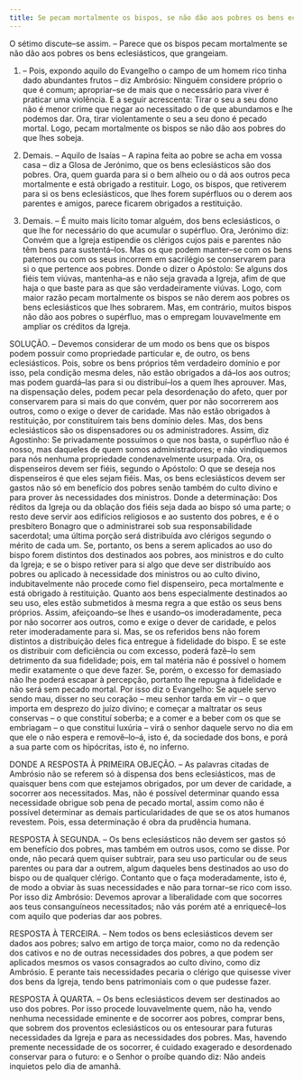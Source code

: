 ```yaml
---
title: Se pecam mortalmente os bispos, se não dão aos pobres os bens eclesiásticos, que grangeiam
---
```


O sétimo discute–se assim. – Parece que os bispos pecam mortalmente se não dão aos pobres os bens eclesiásticos, que grangeiam.  

1. – Pois, expondo aquilo do Evangelho o campo de um homem rico tinha dado abundantes frutos – diz Ambrósio: Ninguém considere próprio o que é comum; apropriar–se de mais que o necessário para viver é praticar uma violência. E a seguir acrescenta: Tirar o seu a seu dono não é menor crime que negar ao necessitado o de que abundamos e lhe podemos dar. Ora, tirar violentamente o seu a seu dono é pecado mortal. Logo, pecam mortalmente os bispos se não dão aos pobres do que lhes sobeja.  

2. Demais. – Aquilo de Isaías – A rapina feita ao pobre se acha em vossa casa – diz a Glosa de Jerónimo, que os bens eclesiásticos são dos pobres. Ora, quem guarda para si o bem alheio ou o dá aos outros peca mortalmente e está obrigado a restituir. Logo, os bispos, que retiverem para si os bens eclesiásticos, que lhes forem supérfluos ou o derem aos parentes e amigos, parece ficarem obrigados a restituição.  

3. Demais. – É muito mais lícito tomar alguém, dos bens eclesiásticos, o que lhe for necessário do que acumular o supérfluo. Ora, Jerónimo diz: Convém que a Igreja estipendie os clérigos cujos pais e parentes não têm bens para sustentá–los. Mas os que podem manter–se com os bens paternos ou com os seus incorrem em sacrilégio se conservarem para si o que pertence aos pobres. Donde o dizer o Apóstolo: Se alguns dos fiéis tem viúvas, mantenha–as e não seja gravada a Igreja, afim de que haja o que baste para as que são verdadeiramente viúvas. Logo, com maior razão pecam mortalmente os bispos se não derem aos pobres os bens eclesiásticos que lhes sobrarem.  Mas, em contrário, muitos bispos não dão aos pobres o supérfluo, mas o empregam louvavelmente em ampliar os créditos da Igreja.  

SOLUÇÃO. – Devemos considerar de um modo os bens que os bispos podem possuir como propriedade particular e, de outro, os bens eclesiásticos. Pois, sobre os bens próprios têm verdadeiro domínio e por isso, pela condição mesma deles, não estão obrigados a dá–los aos outros; mas podem guardá–las para si ou distribuí–los a quem lhes aprouver. Mas, na dispensação deles, podem pecar pela desordenação do afeto, quer por conservarem para si mais do que convém, quer por não socorrerem aos outros, como o exige o dever de caridade. Mas não estão obrigados à restituição, por constituírem tais bens domínio deles. Mas, dos bens eclesiásticos são os dispensadores ou os administradores. Assim, diz Agostinho: Se privadamente possuímos o que nos basta, o supérfluo não é nosso, mas daqueles de quem somos administradores; e não vindiquemos para nós nenhuma propriedade condenavelmente usurpada. Ora, os dispenseiros devem ser fiéis, segundo o Apóstolo: O que se deseja nos dispenseiros é que eles sejam fiéis.  Mas, os bens eclesiásticos devem ser gastos não só em benefício dos pobres senão também do culto divino e para prover às necessidades dos ministros. Donde a determinação: Dos réditos da Igreja ou da oblação dos fiéis seja dada ao bispo só uma parte; o resto deve servir aos edifícios religiosos e ao sustento dos pobres, e é o presbítero Bonagro que o administrarei sob sua responsabilidade sacerdotal; uma última porção será distribuída avo clérigos segundo o mérito de cada um.  Se, portanto, os bens a serem aplicados ao uso do bispo forem distintos dos destinados aos pobres, aos ministros e do culto da Igreja; e se o bispo retiver para si algo que deve ser distribuído aos pobres ou aplicado à necessidade dos ministros ou ao culto divino, indubitavelmente não procede como fiel dispenseiro, peca mortalmente e está obrigado à restituição. Quanto aos bens especialmente destinados ao seu uso, eles estão submetidos à mesma regra a que estão os seus bens próprios. Assim, afeiçoando–se lhes e usando–os imoderadamente, peca por não socorrer aos outros, como e exige o dever de caridade, e pelos reter imoderadamente para si.  Mas, se os referidos bens não forem distintos a distribuição deles fica entregue à fidelidade do bispo. E se este os distribuir com deficiência ou com excesso, poderá fazê–lo sem detrimento da sua fidelidade; pois, em tal matéria não é possível o homem medir exatamente o que deve fazer. Se, porém, o excesso for demasiado não lhe poderá escapar à percepção, portanto lhe repugna à fidelidade e não será sem pecado mortal. Por isso diz o Evangelho: Se aquele servo sendo mau, disser no seu coração – meu senhor tarda em vir – o que importa em desprezo do juízo divino; e começar a maltratar os seus conservas – o que constituí soberba; e a comer e a beber com os que se embriagam – o que constitui luxúria – virá o senhor daquele servo no dia em que ele o não espera e removê–lo–á, isto é, da sociedade dos bons, e porá a sua parte com os hipócritas, isto é, no inferno.  

DONDE A RESPOSTA À PRIMEIRA OBJEÇÃO. – As palavras citadas de Ambrósio não se referem só à dispensa dos bens eclesiásticos, mas de quaisquer bens com que estejamos obrigados, por um dever de caridade, a socorrer aos necessitados. Mas, não é possível determinar quando essa necessidade obrigue sob pena de pecado mortal, assim como não é possível determinar as demais particularidades de que se os atos humanos revestem. Pois, essa determinação é obra da prudência humana.  

RESPOSTA À SEGUNDA. – Os bens eclesiásticos não devem ser gastos só em benefício dos pobres, mas também em outros usos, como se disse. Por onde, não pecará quem quiser subtrair, para seu uso particular ou de seus parentes ou para dar a outrem, algum daqueles bens destinados ao uso do bispo ou de qualquer clérigo. Contanto que o faça moderadamente, isto é, de modo a obviar às suas necessidades e não para tornar–se rico com isso. Por isso diz Ambrósio: Devemos aprovar a liberalidade com que socorres aos teus consanguíneos necessitados; não vás porém até a enriquecê–los com aquilo que poderias dar aos pobres.  

RESPOSTA À TERCEIRA. – Nem todos os bens eclesiásticos devem ser dados aos pobres; salvo em artigo de torça maior, como no da redenção dos cativos e no de outras necessidades dos pobres, a que podem ser aplicados mesmos os vasos consagrados ao culto divino, como diz Ambrósio. E perante tais necessidades pecaria o clérigo que quisesse viver dos bens da Igreja, tendo bens patrimoniais com o que pudesse fazer. 

RESPOSTA À QUARTA. – Os bens eclesiásticos devem ser destinados ao uso dos pobres. Por isso procede louvavelmente quem, não ha, vendo nenhuma necessidade eminente e de socorrer aos pobres, comprar bens, que sobrem dos proventos eclesiásticos ou os entesourar para futuras necessidades da Igreja e para as necessidades dos pobres. Mas, havendo premente necessidade de os socorrer, é cuidado exagerado e desordenado conservar para o futuro: e o Senhor o proíbe quando diz: Não andeis inquietos pelo dia de amanhã.